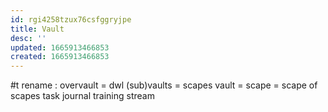 ```yaml
---
id: rgi4258tzux76csfggryjpe
title: Vault
desc: ''
updated: 1665913466853
created: 1665913466853
---
```


#t rename : overvault = dwl
  (sub)vaults = scapes
    vault = scape = scape of scapes
    task
    journal
    training
    stream